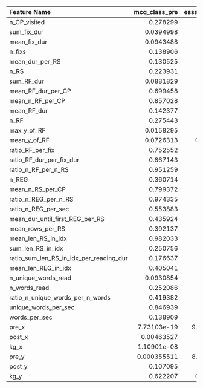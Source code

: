 | Feature Name                            |   mcq_class_pre |   essay_class_pre |   mcq_class_post |   essay_class_post |   mcq_class_kg |   essay_class_kg |
|:----------------------------------------|----------------:|------------------:|-----------------:|-------------------:|---------------:|-----------------:|
| n_CP_visited                            |     0.278299    |       0.81602     |      0.345132    |        0.176712    |    0.767959    |      0.169981    |
| sum_fix_dur                             |     0.0394998   |       0.310644    |      0.319561    |        0.0027679   |    0.50826     |      0.0687725   |
| mean_fix_dur                            |     0.0943488   |       0.829418    |      0.0339826   |        0.179289    |    0.014651    |      0.0587538   |
| n_fixs                                  |     0.138906    |       0.34508     |      0.134187    |        0.000416174 |    0.91953     |      0.0171223   |
| mean_dur_per_RS                         |     0.130525    |       0.530441    |      0.371191    |        0.338344    |    0.078998    |      0.0456737   |
| n_RS                                    |     0.223931    |       0.692054    |      0.207354    |        0.000259137 |    0.611161    |      0.00560753  |
| sum_RF_dur                              |     0.0881829   |       0.732214    |      0.402386    |        0.00260078  |    0.746977    |      0.0404237   |
| mean_RF_dur_per_CP                      |     0.699458    |       0.974724    |      0.550363    |        0.060957    |    0.722427    |      0.130042    |
| mean_n_RF_per_CP                        |     0.857028    |       0.871631    |      0.251363    |        0.0208944   |    0.581803    |      0.0446461   |
| mean_RF_dur                             |     0.142377    |       0.534602    |      0.0409101   |        0.22619     |    0.023518    |      0.0463686   |
| n_RF                                    |     0.275443    |       0.792568    |      0.111961    |        0.000457712 |    0.55966     |      0.00938678  |
| max_y_of_RF                             |     0.0158295   |       0.0573006   |      0.173227    |        0.150507    |    0.298536    |      0.63941     |
| mean_y_of_RF                            |     0.0726313   |       0.00471084  |      0.827405    |        0.0454784   |    0.180442    |      0.977116    |
| ratio_RF_per_fix                        |     0.752552    |       0.0388507   |      0.450123    |        0.231075    |    0.202586    |      0.100709    |
| ratio_RF_dur_per_fix_dur                |     0.867143    |       0.100755    |      0.637768    |        0.228623    |    0.320245    |      0.150592    |
| ratio_n_RF_per_n_RS                     |     0.951259    |       0.701443    |      0.140882    |        0.301469    |    0.581803    |      0.330994    |
| n_REG                                   |     0.360714    |       0.682632    |      0.0471263   |        0.00359857  |    0.351133    |      0.0206228   |
| mean_n_RS_per_CP                        |     0.799372    |       0.972197    |      0.391799    |        0.0171891   |    0.568458    |      0.0297219   |
| ratio_n_REG_per_n_RS                    |     0.974335    |       0.87912     |      0.0285351   |        0.431382    |    0.175187    |      0.448103    |
| ratio_n_REG_per_sec                     |     0.553883    |       0.741769    |      0.00832678  |        0.405942    |    0.0264655   |      0.0993901   |
| mean_dur_until_first_REG_per_RS         |     0.435924    |       0.939397    |      0.0171028   |        0.78936     |    0.0738892   |      0.108851    |
| mean_rows_per_RS                        |     0.392137    |       0.358189    |      0.0839071   |        0.335165    |    0.0812473   |      0.551166    |
| mean_len_RS_in_idx                      |     0.982033    |       0.982306    |      0.362797    |        0.560957    |    0.225396    |      0.974574    |
| sum_len_RS_in_idx                       |     0.250756    |       0.761002    |      0.137502    |        0.000479958 |    0.491687    |      0.0110772   |
| ratio_sum_len_RS_in_idx_per_reading_dur |     0.176637    |       0.530441    |      0.183417    |        0.364468    |    0.0194596   |      0.183822    |
| mean_len_REG_in_idx                     |     0.405041    |       0.840189    |      0.543929    |        0.257925    |    0.496436    |      0.718821    |
| n_unique_words_read                     |     0.0930854   |       0.468109    |      0.102993    |        0.00080038  |    0.553101    |      0.0139953   |
| n_words_read                            |     0.252086    |       0.741769    |      0.136667    |        0.000401497 |    0.510347    |      0.00974145  |
| ratio_n_unique_words_per_n_words        |     0.419382    |       0.297231    |      0.206247    |        0.321098    |    0.101849    |      0.740287    |
| unique_words_per_sec                    |     0.846939    |       0.894137    |      0.537778    |        0.842206    |    0.384236    |      0.621291    |
| words_per_sec                           |     0.138909    |       0.489754    |      0.211976    |        0.398844    |    0.0231209   |      0.150592    |
| pre_x                                   |     7.73103e-19 |       9.72554e-05 |      0.00726359  |        0.109363    |    3.73963e-09 |      0.313206    |
| post_x                                  |     0.00463527  |       0.0209056   |      1.35388e-19 |        0.0395598   |    0.00162755  |      0.196395    |
| kg_x                                    |     1.10901e-08 |       0.0761526   |      1.51014e-06 |        0.883659    |    4.79968e-18 |      0.0214126   |
| pre_y                                   |     0.000355511 |       8.32299e-20 |      0.0208784   |        0.161777    |    0.0786815   |      0.00196898  |
| post_y                                  |     0.107095    |       0.150748    |      0.189507    |        3.92488e-19 |    0.92412     |      9.0796e-13  |
| kg_y                                    |     0.622207    |       0.00133448  |      0.984758    |        1.3346e-12  |    0.258647    |      7.95865e-19 |